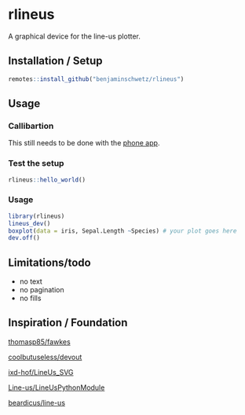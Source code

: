 
<!-- README.md is generated from README.Rmd. Please edit that file -->

# rlineus

<!-- badges: start -->

<!-- badges: end -->

A graphical device for the line-us plotter.

## Installation / Setup

``` r
remotes::install_github("benjaminschwetz/rlineus")
```

## Usage

### Callibartion

This still needs to be done with the [phone
app](https://www.line-us.com/software.html).

### Test the setup

``` r
rlineus::hello_world()
```

### Usage

``` r
library(rlineus)
lineus_dev()
boxplot(data = iris, Sepal.Length ~Species) # your plot goes here
dev.off()
```

## Limitations/todo

  - no text
  - no pagination
  - no fills

## Inspiration / Foundation

[thomasp85/fawkes](https://github.com/thomasp85/fawkes)

[coolbutuseless/devout](https://github.com/coolbutuseless/devout)

[ixd-hof/LineUs\_SVG](https://github.com/ixd-hof/LineUs_SVG)

[Line-us/LineUsPythonModule](https://github.com/Line-us/LineUsPythonModule)

[beardicus/line-us](https://github.com/beardicus/line-us)
